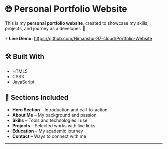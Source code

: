 # 🌐 Personal Portfolio Website  

This is my **personal portfolio website**, created to showcase my skills, projects, and journey as a developer. 🚀  

⚡ **Live Demo:** https://github.com/Himanshu-97-cloud/Portfolio-Website

## 🛠️ Built With  
- HTML5  
- CSS3  
- JavaScript  

## 📂 Sections Included  
- **Hero Section** – Introduction and call-to-action  
- **About Me** – My background and passion  
- **Skills** – Tools and technologies I use  
- **Projects** – Selected works with live links  
- **Education** – My academic journey  
- **Contact** – Ways to connect with me  

---

